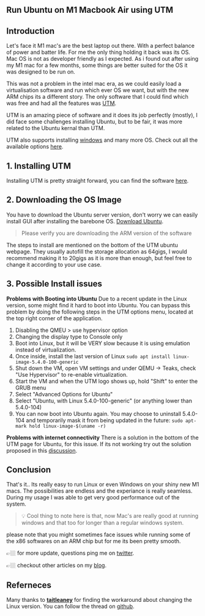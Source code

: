 ## Run Ubuntu on M1 Macbook Air using UTM


## Introduction

Let's face it M1 mac's are the best laptop out there. With a perfect balance of power and batter life. For me the only thing holding it back was its OS. Mac OS is not as developer friendly as I expected. As i found out after using my M1 mac for a few months, some things are better suited for the OS it was designed to be run on.

This was not a problem in the intel mac era, as we could easily load a virtualisation software and run which ever OS we want, but with the new ARM chips its a different story. The only software that I could find which was free and had all the features was [UTM](https://mac.getutm.app/).

UTM is an amazing piece of software and it does its job perfectly (mostly), I did face some challenges installing Ubuntu, but to be fair, it was more related to the Ubuntu kernal than UTM.

UTM also supports installing [windows](https://mac.getutm.app/gallery/windows-11-arm) and many more OS. Check out all the available options [here](https://mac.getutm.app/gallery/).

## 1. Installing UTM

Installing UTM is pretty straight forward, you can find the software [here](https://mac.getutm.app/).

## 2. Downloading the OS Image

You have to download the Ubuntu server version, don't worry we can easily install GUI after installing the barebone OS. [Download Ubuntu](https://mac.getutm.app/gallery/ubuntu-20-04).

> Please verify you are downloading the ARM version of the software

The steps to install are mentioned on the bottom of the UTM ubuntu webpage. They usually autofill the storage allocation as 64gigs, I would recommend making it to 20gigs as it is more than enough, but feel free to change it according to your use case.

## 3. Possible Install issues

**Problems with Booting into Ubuntu**
Due to a recent update in the Linux version, some might find it hard to boot into Ubuntu. You can bypass this problem by doing the following steps in the UTM options menu, located at the top right corner of the application.

1. Disabling the QMEU > use hypervisor option
2. Changing the display type to Console only
3. Boot into Linux, but it will be VERY slow because it is using emulation instead of virtualization.
4. Once inside, install the last version of Linux `sudo apt install linux-image-5.4.0-100-generic`
5. Shut down the VM, open VM settings and under QEMU -> Teaks, check "Use Hypervisor" to re-enable virtualization.
6. Start the VM and when the UTM logo shows up, hold "Shift" to enter the GRUB menu
7. Select "Advanced Options for Ubuntu"
8. Select "Ubuntu, with Linux 5.4.0-100-generic" (or anything lower than 5.4.0-104)
9. You can now boot into Ubuntu again. You may choose to uninstall 5.4.0-104 and temporarily mask it from being updated in the future: `sudo apt-mark hold linux-image-$(uname -r)`

**Problems with internet connectivity**
There is a solution in the bottom of the UTM page for Ubuntu, for this issue. If its not working try out the solution proposed in this [discussion](https://github.com/utmapp/UTM/discussions/2435#discussioncomment-582912).

## Conclusion

That's it.. Its really easy to run Linux or even Windows on your shiny new M1 macs. The possibilities are endless and the experiance is really seamless. During my usage I was able to get very good performance out of the system.

> 💡 Cool thing to note here is that, now Mac's are really good at running windows and that too for longer than a regular windows system.

please note that you might sometimes face issues while running some of the x86 softwares on an ARM chip but for me its been pretty smooth.

👉🏼 for more update, questions ping me on [twitter](https://twitter.com/milindsoorya).

👉🏼 checkout other articles on my [blog](https://www.milindsoorya.com/blog).

## Referneces

Many thanks to **[taitleaney](https://github.com/taitleaney)** for finding the workaround about changing the Linux version. You can follow the thread on [github](https://github.com/utmapp/UTM/issues/2682).
